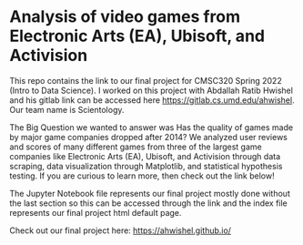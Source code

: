 # Analysis of video games from Electronic Arts (EA), Ubisoft, and Activision

This repo contains the link to our final project for CMSC320 Spring 2022 (Intro to Data Science). I worked on this project with Abdallah Ratib Hwishel and his gitlab link can be accessed here https://gitlab.cs.umd.edu/ahwishel. Our team name is Scientology.

The Big Question we wanted to answer was Has the quality of games made by major game companies dropped after 2014? We analyzed user reviews and scores of many different games from three of the largest game companies like Electronic Arts (EA), Ubisoft, and Activision through data scraping, data visualization through Matplotlib, and statistical hypothesis testing. If you are curious to learn more, then check out the link below!  

The Jupyter Notebook file represents our final project mostly done without the last section so this can be accessed through the link and the index file represents our final project html default page.

Check out our final project here: https://ahwishel.github.io/

